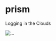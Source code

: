 prism
=====

Logging in the Clouds

![...](http://policescientifique.metawiki.com/IMG/Police_Line_Do_Not_Cross_8.jpg)
